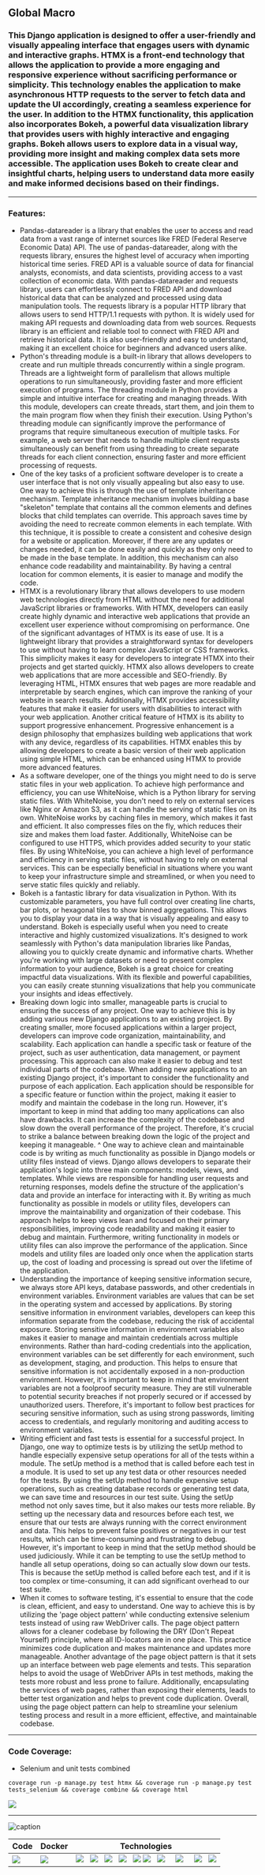 ## Global Macro
### This Django application is designed to offer a user-friendly and visually appealing interface that engages users with dynamic and interactive graphs. HTMX is a front-end technology that allows the application to provide a more engaging and responsive experience without sacrificing performance or simplicity. This technology enables the application to make asynchronous HTTP requests to the server to fetch data and update the UI accordingly, creating a seamless experience for the user. In addition to the HTMX functionality, this application also incorporates Bokeh, a powerful data visualization library that provides users with highly interactive and engaging graphs. Bokeh allows users to explore data in a visual way, providing more insight and making complex data sets more accessible. The application uses Bokeh to create clear and insightful charts, helping users to understand data more easily and make informed decisions based on their findings.

--------------------------------------------------

### Features:
* Pandas-datareader is a library that enables the user to access and read data from a vast range of internet sources like FRED (Federal Reserve Economic Data) API. The use of pandas-datareader, along with the requests library, ensures the highest level of accuracy when importing historical time series. FRED API is a valuable source of data for financial analysts, economists, and data scientists, providing access to a vast collection of economic data. With pandas-datareader and requests library, users can effortlessly connect to FRED API and download historical data that can be analyzed and processed using data manipulation tools. The requests library is a popular HTTP library that allows users to send HTTP/1.1 requests with python. It is widely used for making API requests and downloading data from web sources. Requests library is an efficient and reliable tool to connect with FRED API and retrieve historical data. It is also user-friendly and easy to understand, making it an excellent choice for beginners and advanced users alike.
* Python's threading module is a built-in library that allows developers to create and run multiple threads concurrently within a single program. Threads are a lightweight form of parallelism that allows multiple operations to run simultaneously, providing faster and more efficient execution of programs. The threading module in Python provides a simple and intuitive interface for creating and managing threads. With this module, developers can create threads, start them, and join them to the main program flow when they finish their execution. Using Python's threading module can significantly improve the performance of programs that require simultaneous execution of multiple tasks. For example, a web server that needs to handle multiple client requests simultaneously can benefit from using threading to create separate threads for each client connection, ensuring faster and more efficient processing of requests.
* One of the key tasks of a proficient software developer is to create a user interface that is not only visually appealing but also easy to use. One way to achieve this is through the use of template inheritance mechanism. Template inheritance mechanism involves building a base "skeleton" template that contains all the common elements and defines blocks that child templates can override. This approach saves time by avoiding the need to recreate common elements in each template. With this technique, it is possible to create a consistent and cohesive design for a website or application. Moreover, if there are any updates or changes needed, it can be done easily and quickly as they only need to be made in the base template. In addition, this mechanism can also enhance code readability and maintainability. By having a central location for common elements, it is easier to manage and modify the code.
* HTMX is a revolutionary library that allows developers to use modern web technologies directly from HTML without the need for additional JavaScript libraries or frameworks. With HTMX, developers can easily create highly dynamic and interactive web applications that provide an excellent user experience without compromising on performance. One of the significant advantages of HTMX is its ease of use. It is a lightweight library that provides a straightforward syntax for developers to use without having to learn complex JavaScript or CSS frameworks. This simplicity makes it easy for developers to integrate HTMX into their projects and get started quickly. HTMX also allows developers to create web applications that are more accessible and SEO-friendly. By leveraging HTML, HTMX ensures that web pages are more readable and interpretable by search engines, which can improve the ranking of your website in search results. Additionally, HTMX provides accessibility features that make it easier for users with disabilities to interact with your web application. Another critical feature of HTMX is its ability to support progressive enhancement. Progressive enhancement is a design philosophy that emphasizes building web applications that work with any device, regardless of its capabilities. HTMX enables this by allowing developers to create a basic version of their web application using simple HTML, which can be enhanced using HTMX to provide more advanced features.
* As a software developer, one of the things you might need to do is serve static files in your web application. To achieve high performance and efficiency, you can use WhiteNoise, which is a Python library for serving static files. With WhiteNoise, you don't need to rely on external services like Nginx or Amazon S3, as it can handle the serving of static files on its own. WhiteNoise works by caching files in memory, which makes it fast and efficient. It also compresses files on the fly, which reduces their size and makes them load faster. Additionally, WhiteNoise can be configured to use HTTPS, which provides added security to your static files. By using WhiteNoise, you can achieve a high level of performance and efficiency in serving static files, without having to rely on external services. This can be especially beneficial in situations where you want to keep your infrastructure simple and streamlined, or when you need to serve static files quickly and reliably.
* Bokeh is a fantastic library for data visualization in Python. With its customizable parameters, you have full control over creating line charts, bar plots, or hexagonal tiles to show binned aggregations. This allows you to display your data in a way that is visually appealing and easy to understand. Bokeh is especially useful when you need to create interactive and highly customized visualizations. It's designed to work seamlessly with Python's data manipulation libraries like Pandas, allowing you to quickly create dynamic and informative charts. Whether you're working with large datasets or need to present complex information to your audience, Bokeh is a great choice for creating impactful data visualizations. With its flexible and powerful capabilities, you can easily create stunning visualizations that help you communicate your insights and ideas effectively.
* Breaking down logic into smaller, manageable parts is crucial to ensuring the success of any project. One way to achieve this is by adding various new Django applications to an existing project. By creating smaller, more focused applications within a larger project, developers can improve code organization, maintainability, and scalability. Each application can handle a specific task or feature of the project, such as user authentication, data management, or payment processing. This approach can also make it easier to debug and test individual parts of the codebase. When adding new applications to an existing Django project, it's important to consider the functionality and purpose of each application. Each application should be responsible for a specific feature or function within the project, making it easier to modify and maintain the codebase in the long run. However, it's important to keep in mind that adding too many applications can also have drawbacks. It can increase the complexity of the codebase and slow down the overall performance of the project. Therefore, it's crucial to strike a balance between breaking down the logic of the project and keeping it manageable.
^ One way to achieve clean and maintainable code is by writing as much functionality as possible in Django models or utility files instead of views. Django allows developers to separate their application's logic into three main components: models, views, and templates. While views are responsible for handling user requests and returning responses, models define the structure of the application's data and provide an interface for interacting with it. By writing as much functionality as possible in models or utility files, developers can improve the maintainability and organization of their codebase. This approach helps to keep views lean and focused on their primary responsibilities, improving code readability and making it easier to debug and maintain. Furthermore, writing functionality in models or utility files can also improve the performance of the application. Since models and utility files are loaded only once when the application starts up, the cost of loading and processing is spread out over the lifetime of the application.
* Understanding the importance of keeping sensitive information secure, we always store API keys, database passwords, and other credentials in environment variables. Environment variables are values that can be set in the operating system and accessed by applications. By storing sensitive information in environment variables, developers can keep this information separate from the codebase, reducing the risk of accidental exposure. Storing sensitive information in environment variables also makes it easier to manage and maintain credentials across multiple environments. Rather than hard-coding credentials into the application, environment variables can be set differently for each environment, such as development, staging, and production. This helps to ensure that sensitive information is not accidentally exposed in a non-production environment. However, it's important to keep in mind that environment variables are not a foolproof security measure. They are still vulnerable to potential security breaches if not properly secured or if accessed by unauthorized users. Therefore, it's important to follow best practices for securing sensitive information, such as using strong passwords, limiting access to credentials, and regularly monitoring and auditing access to environment variables.
* Writing efficient and fast tests is essential for a successful project. In Django, one way to optimize tests is by utilizing the setUp method to handle especially expensive setup operations for all of the tests within a module. The setUp method is a method that is called before each test in a module. It is used to set up any test data or other resources needed for the tests. By using the setUp method to handle expensive setup operations, such as creating database records or generating test data, we can save time and resources in our test suite. Using the setUp method not only saves time, but it also makes our tests more reliable. By setting up the necessary data and resources before each test, we ensure that our tests are always running with the correct environment and data. This helps to prevent false positives or negatives in our test results, which can be time-consuming and frustrating to debug. However, it's important to keep in mind that the setUp method should be used judiciously. While it can be tempting to use the setUp method to handle all setup operations, doing so can actually slow down our tests. This is because the setUp method is called before each test, and if it is too complex or time-consuming, it can add significant overhead to our test suite.
* When it comes to software testing, it's essential to ensure that the code is clean, efficient, and easy to understand. One way to achieve this is by utilizing the 'page object pattern' while conducting extensive selenium tests instead of using raw WebDriver calls. The page object pattern allows for a cleaner codebase by following the DRY (Don't Repeat Yourself) principle, where all ID-locators are in one place. This practice minimizes code duplication and makes maintenance and updates more manageable. Another advantage of the page object pattern is that it sets up an interface between web page elements and tests. This separation helps to avoid the usage of WebDriver APIs in test methods, making the tests more robust and less prone to failure. Additionally, encapsulating the services of web pages, rather than exposing their elements, leads to better test organization and helps to prevent code duplication. Overall, using the page object pattern can help to streamline your selenium testing process and result in a more efficient, effective, and maintainable codebase.

--------------------------------------------------

### Code Coverage:
* Selenium and unit tests combined

```
coverage run -p manage.py test htmx && coverage run -p manage.py test tests_selenium && coverage combine && coverage html

```

<img src="https://github.com/mjaroszewski1979/django_global_macro/blob/main/cov_report.png">

------------------------------------------------

![caption](https://github.com/mjaroszewski1979/django_global_macro/blob/main/gm_mockup.png)
  
 Code | Docker | Technologies
 ---- | ------ | ------------
[<img src="https://github.com/mjaroszewski1979/mjaroszewski1979/blob/main/github_g.png">](https://github.com/mjaroszewski1979/django_global_macro) | [<img src="https://github.com/mjaroszewski1979/mjaroszewski1979/blob/main/docker_compose.png">](https://github.com/mjaroszewski1979/django_global_macro/blob/main/docker-compose.yml) | <img src="https://github.com/mjaroszewski1979/mjaroszewski1979/blob/main/python_g.png"> &nbsp; <img src="https://github.com/mjaroszewski1979/mjaroszewski1979/blob/main/django_g.png">  &nbsp; <img src="https://github.com/mjaroszewski1979/mjaroszewski1979/blob/main/htmx.png"> &nbsp; <img src="https://github.com/mjaroszewski1979/mjaroszewski1979/blob/main/bokeh.png"> &nbsp; <img src="https://github.com/mjaroszewski1979/mjaroszewski1979/blob/main/html_g.png"> <img src="https://github.com/mjaroszewski1979/mjaroszewski1979/blob/main/css_g.png"> &nbsp; <img src="https://github.com/mjaroszewski1979/mjaroszewski1979/blob/main/htmlup.png"> &nbsp; &nbsp; <img src="https://github.com/mjaroszewski1979/mjaroszewski1979/blob/main/js1.png"> &nbsp; &nbsp; <img src="https://github.com/mjaroszewski1979/mjaroszewski1979/blob/main/selenium.png"> &nbsp; <img src="https://github.com/mjaroszewski1979/mjaroszewski1979/blob/main/coverage.png">
